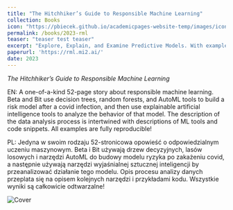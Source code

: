 ```yaml
---
title: "The Hitchhiker’s Guide to Responsible Machine Learning"
collection: Books
icon: "https://pbiecek.github.io/academicpages-website-temp/images/icon-book-rml.png"
permalink: /books/2023-rml
teaser: "teaser test teaser"
excerpt: "Explore, Explain, and Examine Predictive Models. With examples in R and Python. "
paperurl: 'https://rml.mi2.ai/'
date: 2023
---
```


*The Hitchhiker’s Guide to Responsible Machine Learning*

EN: A one-of-a-kind 52-page story about responsible machine learning. Beta and Bit use decision trees, random forests, and AutoML tools to build a risk model after a covid infection, and then use explainable artificial intelligence tools to analyze the behavior of that model. The description of the data analysis process is intertwined with descriptions of ML tools and code snippets. All examples are fully reproducible!

PL: Jedyna w swoim rodzaju 52-stronicowa opowieść o odpowiedzialnym uczeniu maszynowym. Beta i Bit używają drzew decyzyjnych, lasów losowych i narzędzi AutoML do budowy modelu ryzyka po zakażeniu covid, a następnie używają narzędzi wyjaśnialnej sztucznej inteligencji by przeanalizować działanie tego modelu. Opis procesu analizy danych przeplata się na opisem kolejnych narzędzi i przykładami kodu. Wszystkie wyniki są całkowicie odtwarzalne!

![Cover](https://rml.mi2.ai/figures/RML_cover.png)


